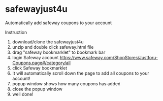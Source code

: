 # safewayjust4u
Automatically add safeway coupons to your account

Instruction
1. download/clone the safewayjust4u 
2. unzip and double click safeway.html file 
3. drag "safeway bookmarklet" to bookmark bar
4. login Safeway account https://www.safeway.com/ShopStores/Justforu-Coupons.page#/category/all
5. click Safeway bookmarklet 
6. It will automatically scroll down the page to add all coupons to your account!
7. popup window shows how many coupons has added 
8. close the popup window 
9. well done!
